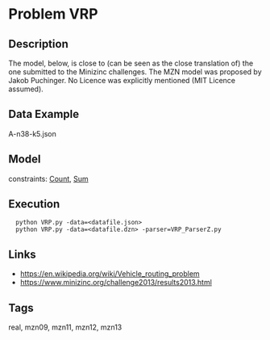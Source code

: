 # Problem VRP
## Description
The model, below, is close to (can be seen as the close translation of) the one submitted to the Minizinc challenges.
The MZN model was proposed by Jakob Puchinger.
No Licence was explicitly mentioned (MIT Licence assumed).

## Data Example
  A-n38-k5.json

## Model
  constraints: [Count](http://pycsp.org/documentation/constraints/Count), [Sum](http://pycsp.org/documentation/constraints/Sum)

## Execution
```
  python VRP.py -data=<datafile.json>
  python VRP.py -data=<datafile.dzn> -parser=VRP_ParserZ.py
```

## Links
  - https://en.wikipedia.org/wiki/Vehicle_routing_problem
  - https://www.minizinc.org/challenge2013/results2013.html

## Tags
  real, mzn09, mzn11, mzn12, mzn13
